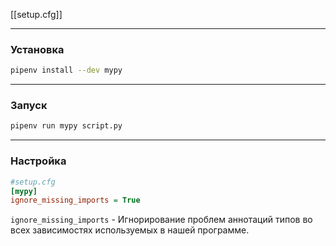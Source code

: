 
[[setup.cfg]]


---
### Установка

```bash
pipenv install --dev mypy
```

---

### Запуск

```bash
pipenv run mypy script.py
```

---
###  Настройка

```ini
#setup.cfg
[mypy]
ignore_missing_imports = True
```

`ignore_missing_imports` - Игнорирование проблем аннотаций типов во всех зависимостях используемых в нашей программе.